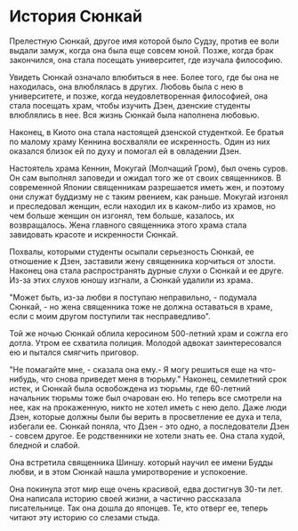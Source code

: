 # История Сюнкай

Прелестную Сюнкай, другое имя которой было Судзу, против ее воли выдали замуж, когда она была еще совсем юной. Позже, когда брак закончился, она стала посещать университет, где изучала философию.

Увидеть Сюнкай означало влюбиться в нее. Более того, где бы она не находилась, она влюблялась в других. Любовь была с нею в университете, и позже, когда неудовлетворенная философией, она стала посещать храм, чтобы изучить Дзен, дзенские студенты влюблялись в нее. Вся жизнь Сюнкай была наполнена любовью.

Наконец, в Киото она стала настоящей дзенской студенткой. Ее братья по малому храму Кеннина восхваляли ее искренность. Один из них оказался близок ей по духу и помогал ей в овладении Дзен.

Настоятель храма Кеннин, Мокугай (Молчащий Гром), был очень суров. Он сам выполнял заповеди и ожидал того же от своих священников. В современной Японии священникам разрешается иметь жен, и поэтому они служат буддизму не с таким рвением, как раньше. Мокугай изгонял и преследовал женщин, если находил их в каком-либо из храмов, но чем больше женщин он изгонял, тем больше, казалось, их возвращалось. Жена главного священника этого храма стала завидовать красоте и искренности Сюнкай.

Похвалы, которыми студенты осыпали серьезность Сюнкай, ее отношение к Дзен, заставили жену священника корчиться от злости. Наконец она стала распространять дурные слухи о Сюнкай и ее друге. Из-за этих слухов юношу изгнали, а Сюнкай удалили из храма.

"Может быть, из-за любви я поступаю неправильно, - подумала Сюнкай, - но жена священника тоже не должна оставаться в храме, если с моим другом поступили так несправедливо".

Той же ночью Сюнкай облила керосином 500-летний храм и сожгла его дотла. Утром ее схватила полиция. Молодой адвокат заинтересовался ею и пытался смягчить приговор.

"Не помагайте мне, - сказала она ему.- Я могу решиться еще на что-нибудь, что снова приведет меня в тюрьму." Наконец, семилетний срок истек, и Сюнкай была освобождена из тюрьмы, где 60-летний начальник тюрьмы тоже был очарован ею. Но теперь все смотрели на нее, как на прокаженную, никто не хотел иметь с нею дело. Даже люди Дзен, которые должны были бы верить в просветление ее духа и тела, избегали ее. Сюнкай поняла, что Дзен - это одно, а последователи Дзен - совсем другое. Ее родственники не хотели знать ее. Она стала худой, бледной и слабой.

Она встретила священника Шиншу. который научил ее имени Будды любви, и в этом Сюнкай нашла умиротворение и успокоение.

Она покинула этот мир еще очень красивой, едва достигнув 30-ти лет. Она написала историю своей жизни, а частично рассказала писательнице. Так она дошла до японцев. Те, кто отверг ее, теперь читают эту историю со слезами стыда.

